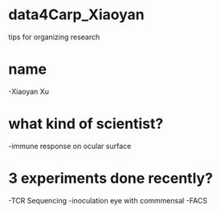 # data4Carp_Xiaoyan
tips for organizing research
# name
-Xiaoyan Xu
# what kind of scientist?
-immune response on ocular surface
# 3 experiments done recently?
-TCR Sequencing
-inoculation eye with commmensal
-FACS
